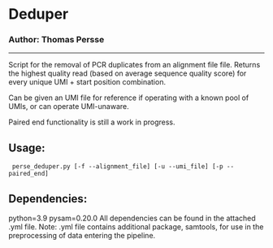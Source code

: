 # Deduper
### Author: Thomas Persse

---

Script for the removal of PCR duplicates from an alignment file file. Returns the highest quality read (based on average sequence quality score) for every unique UMI + start position combination. 

Can be given an UMI file for reference if operating with a known pool of UMIs, or can operate UMI-unaware. 

Paired end functionality is still a work in progress. 

## Usage:
` perse_deduper.py [-f --alignment_file] [-u --umi_file] [-p --paired_end]`

## Dependencies:
python=3.9
pysam=0.20.0
All dependencies can be found in the attached .yml file. 
Note: .yml file contains additional package, samtools, for use in the preprocessing of data entering the pipeline.
